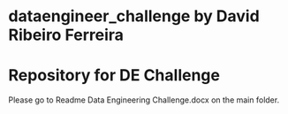 # dataengineer_challenge by David Ribeiro Ferreira

# Repository for DE Challenge

Please go to Readme Data Engineering Challenge.docx on the main folder.

